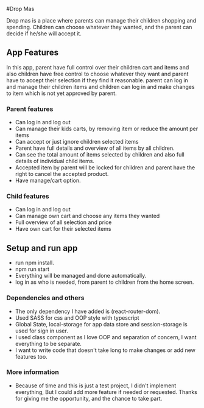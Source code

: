 #Drop Mas 

Drop mas is a place where parents can manage their children shopping and spending.
Children can choose whatever they wanted, and the parent can decide if he/she will accept it.

## App Features
In this app, parent have full control over their children cart and items and also children have free control to choose whatever they want and parent have to accept their selection if they find it reasonable.
parent can log in and manage their children items and children can log in and make changes to item which is not yet approved by parent.

### Parent features
* Can log in and log out
* Can manage their kids carts, by removing item or reduce the amount per items
* Can accept or just ignore children selected items
* Parent have full details and overview of all items by all children.
* Can see the total amount of items selected by children and also full details of individual child items.
* Accepted item by parent will be locked for children and parent have the right to cancel the accepted product.
* Have manage/cart option.

### Child features
* Can log in and log out
* Can manage own cart and choose any items they wanted
* Full overview of all selection and price 
* Have own cart for their selected items


## Setup and run app

* run npm install. 
* npm run start 
* Everything will be managed and done automatically.
* log in as who is needed, from parent to children from the home screen.

### Dependencies and others
* The only dependency I have added is (react-router-dom).
* Used SASS for css and OOP style with typescript
* Global State, local-storage for app data store and session-storage is used for sign in user.
* I used class component as I love OOP and separation of concern, I want everything to be separate.
* I want to write code that doesn't take long to make changes or add new features too.

### More information
* Because of time and this is just a test project, I didn't implement everything, But I could add more feature if needed or requested.
Thanks for giving me the opportunity, and the chance to take part.


